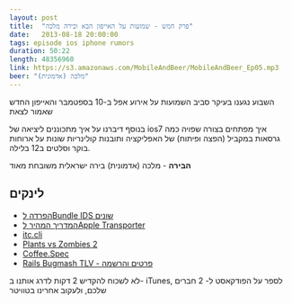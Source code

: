 ```yaml
---
layout: post
title:  "פרק חמש - שמועות על האייפון הבא ובירה מלכה"
date:   2013-08-18 20:00:00
tags: episode ios iphone rumors
duration: 50:22
length: 48356960
link: https://s3.amazonaws.com/MobileAndBeer/MobileAndBeer_Ep05.mp3
beer: "מלכה (אדמונית)"
---
```


השבוע נגענו בעיקר סביב השמועות על אירוע אפל ב-10 בספטמבר
  והאייפון החדש שאמור לצאת  

בנוסף דיברנו על איך מתכוננים ליציאה של ios7 איך מפתחים בצורה שפויה כמה גרסאות במקביל (הפצה ופיתוח) של האפליקציה ותובנות קולינריות שונות על ארוחות בוקר וסלטים ב12 בלילה.

**הבירה** - מלכה (אדמונית)
בירה ישראלית משובחת מאוד

## לינקים

* [הפרדה לBundle IDS שונים](http://swwritings.com/post/2013-05-20-concurrent-debug-beta-app-store-builds)
* [המדריך המהיר לApple Transporter](https://itunesconnect.apple.com/WebObjects/iTunesConnect.woa/wo/3.0.7.3.0.9.3.15.11.17.0.3.3.3.1.1.1)
* [itc.cli](https://github.com/kovpas/itc.cli)
* [Plants vs Zombies 2](http://www.popcap.com/plants-vs-zombies-2)
* [Coffee.Spec](http://www.coffeespec.com)
* [Rails Bugmash TLV - פרטים והרשמה](http://smore.com/fqbc-rails-bugmash-tlv)



לא לשכוח להקדיש 2 דקות לדרג אותנו ב- iTunes, לספר על הפודקאסט ל- 2 חברים שלכם, ולעקוב אחרינו בטוויטר
